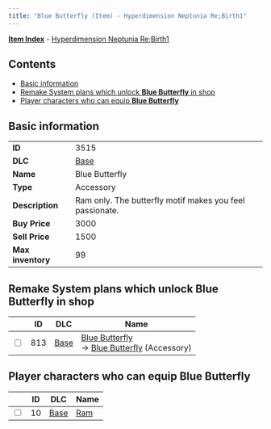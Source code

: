 ```yaml
---
title: "Blue Butterfly (Item) - Hyperdimension Neptunia Re;Birth1"
---
```


[**Item Index**](/neptunia/rb1/item/index.html) - [Hyperdimension Neptunia Re;Birth1](/neptunia/rb1)

## Contents

- [Basic information](#basic-information)
- [Remake System plans which unlock **Blue Butterfly** in shop](#remake-system-plans-which-unlock-blue-butterfly-in-shop)
- [Player characters who can equip **Blue Butterfly**](#player-characters-who-can-equip-blue-butterfly)

## Basic information

|   |   |
| -- | -- |
| **ID** | 3515 |
| **DLC** | [Base](/neptunia/rb1/dlc/1-base.html) |
| **Name** | Blue Butterfly |
| **Type** | Accessory |
| **Description** | Ram only. The butterfly motif makes you feel passionate. |
| **Buy Price** | 3000 |
| **Sell Price** | 1500 |
| **Max inventory** | 99 |


## Remake System plans which unlock **Blue Butterfly** in shop

|    | ID | DLC | Name |
| -- | -- | --- | ---- |
| <input type="checkbox" id="rb1-remake-1-813" class="trackbox" /> | 813 | [Base](/neptunia/rb1/dlc/1-base.html) | [Blue Butterfly](/neptunia/rb1/remake/1-813-blue-butterfly.html)<br /> → [Blue Butterfly](/neptunia/rb1/item/1-3515-blue-butterfly.html) (Accessory) |


## Player characters who can equip **Blue Butterfly**

|    | ID | DLC | Name |
| -- | -- | --- | ---- |
| <input type="checkbox" id="rb1-player-1-10" class="trackbox" /> | 10 | [Base](/neptunia/rb1/dlc/1-base.html) | [Ram](/neptunia/rb1/player/1-10-ram.html) |
